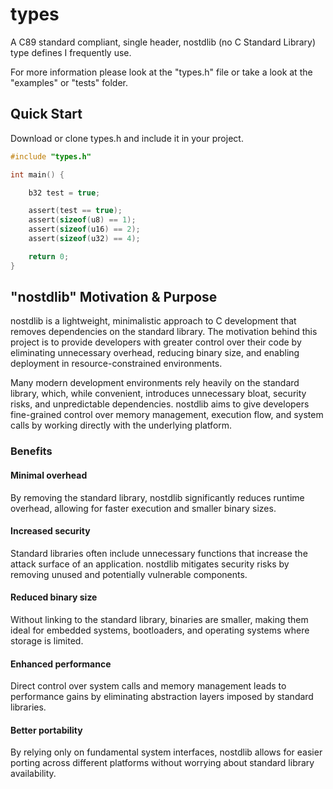 # types
A C89 standard compliant, single header, nostdlib (no C Standard Library) type defines I frequently use.

For more information please look at the "types.h" file or take a look at the "examples" or "tests" folder.

## Quick Start

Download or clone types.h and include it in your project.

```C
#include "types.h"

int main() {

    b32 test = true;

    assert(test == true);
    assert(sizeof(u8) == 1);
    assert(sizeof(u16) == 2);
    assert(sizeof(u32) == 4);

    return 0;
}
```

## "nostdlib" Motivation & Purpose

nostdlib is a lightweight, minimalistic approach to C development that removes dependencies on the standard library. The motivation behind this project is to provide developers with greater control over their code by eliminating unnecessary overhead, reducing binary size, and enabling deployment in resource-constrained environments.

Many modern development environments rely heavily on the standard library, which, while convenient, introduces unnecessary bloat, security risks, and unpredictable dependencies. nostdlib aims to give developers fine-grained control over memory management, execution flow, and system calls by working directly with the underlying platform.

### Benefits

#### Minimal overhead
By removing the standard library, nostdlib significantly reduces runtime overhead, allowing for faster execution and smaller binary sizes.

#### Increased security
Standard libraries often include unnecessary functions that increase the attack surface of an application. nostdlib mitigates security risks by removing unused and potentially vulnerable components.

#### Reduced binary size
Without linking to the standard library, binaries are smaller, making them ideal for embedded systems, bootloaders, and operating systems where storage is limited.

#### Enhanced performance
Direct control over system calls and memory management leads to performance gains by eliminating abstraction layers imposed by standard libraries.

#### Better portability
By relying only on fundamental system interfaces, nostdlib allows for easier porting across different platforms without worrying about standard library availability.
